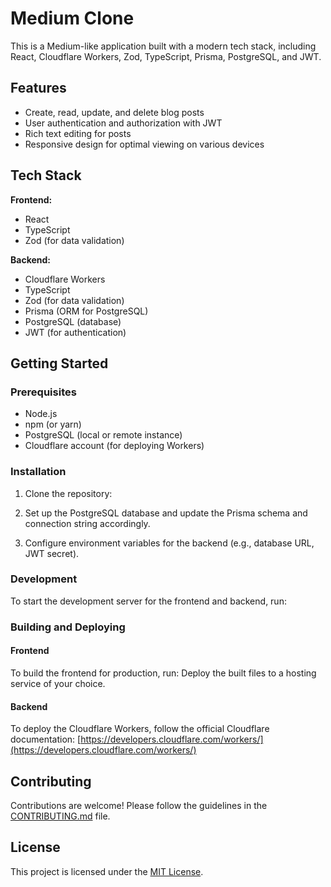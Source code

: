 # Medium Clone

This is a Medium-like application built with a modern tech stack, including React, Cloudflare Workers, Zod, TypeScript, Prisma, PostgreSQL, and JWT.

## Features

- Create, read, update, and delete blog posts
- User authentication and authorization with JWT
- Rich text editing for posts
- Responsive design for optimal viewing on various devices

## Tech Stack

**Frontend:**
- React
- TypeScript
- Zod (for data validation)

**Backend:**
- Cloudflare Workers
- TypeScript
- Zod (for data validation)
- Prisma (ORM for PostgreSQL)
- PostgreSQL (database)
- JWT (for authentication)

## Getting Started

### Prerequisites

- Node.js
- npm (or yarn)
- PostgreSQL (local or remote instance)
- Cloudflare account (for deploying Workers)

### Installation

1. Clone the repository:
2. Set up the PostgreSQL database and update the Prisma schema and connection string accordingly.

3. Configure environment variables for the backend (e.g., database URL, JWT secret).

### Development

To start the development server for the frontend and backend, run:
### Building and Deploying

#### Frontend

To build the frontend for production, run:
Deploy the built files to a hosting service of your choice.

#### Backend

To deploy the Cloudflare Workers, follow the official Cloudflare documentation: [https://developers.cloudflare.com/workers/](https://developers.cloudflare.com/workers/)

## Contributing

Contributions are welcome! Please follow the guidelines in the [CONTRIBUTING.md](CONTRIBUTING.md) file.

## License

This project is licensed under the [MIT License](LICENSE).